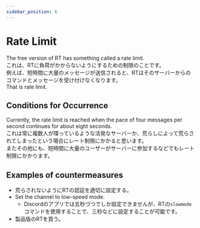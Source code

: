 ```yaml
---
sidebar_position: 6
---
```


# Rate Limit
The free version of RT has something called a rate limit.  
これは、RTに負荷がかからないようにするための制限のことです。  
例えば、短時間に大量のメッセージが送信されると、RTはそのサーバーからのコマンドとメッセージを受け付けなくなります。  
That is rate limit.
## Conditions for Occurrence
Currently, the rate limit is reached when the pace of four messages per second continues for about eight seconds.  
これは常に複数人が喋っているような活発なサーバーか、荒らしによって荒らされてしまったという場合にレート制限にかかると思います。  
またその他にも、短時間に大量のユーザーがサーバーに参加するなどでもレート制限にかかります。
## Examples of countermeasures
- 荒らされないようにRTの認証を適切に設定する。
- Set the channel to low-speed mode.
  - Discordのアプリでは五秒づつでしか設定できませんが、RTの`slowmode`コマンドを使用することで、三秒などに設定することが可能です。
- 製品版のRTを買う。
